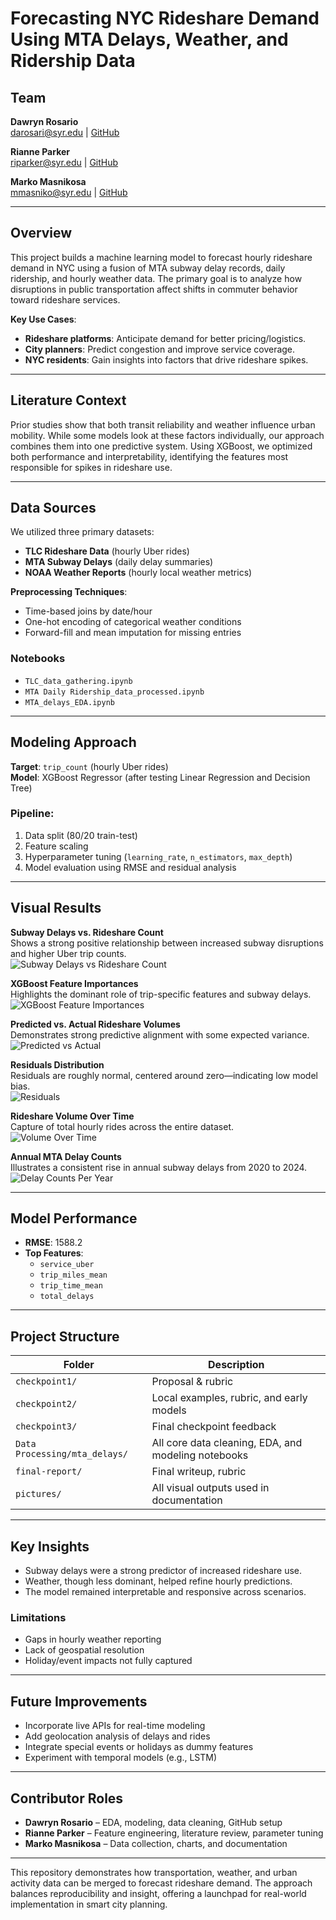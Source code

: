 # Forecasting NYC Rideshare Demand Using MTA Delays, Weather, and Ridership Data

## Team
**Dawryn Rosario**  
darosari@syr.edu | [GitHub](https://github.com/darosari)

**Rianne Parker**  
riparker@syr.edu | [GitHub](https://github.com/datawitparker)

**Marko Masnikosa**  
mmasniko@syr.edu | [GitHub](https://github.com/data11y)

---

## Overview
This project builds a machine learning model to forecast hourly rideshare demand in NYC using a fusion of MTA subway delay records, daily ridership, and hourly weather data. The primary goal is to analyze how disruptions in public transportation affect shifts in commuter behavior toward rideshare services.

**Key Use Cases**:
- **Rideshare platforms**: Anticipate demand for better pricing/logistics.
- **City planners**: Predict congestion and improve service coverage.
- **NYC residents**: Gain insights into factors that drive rideshare spikes.

---

## Literature Context
Prior studies show that both transit reliability and weather influence urban mobility. While some models look at these factors individually, our approach combines them into one predictive system. Using XGBoost, we optimized both performance and interpretability, identifying the features most responsible for spikes in rideshare use.

---

## Data Sources
We utilized three primary datasets:
- **TLC Rideshare Data** (hourly Uber rides)
- **MTA Subway Delays** (daily delay summaries)
- **NOAA Weather Reports** (hourly local weather metrics)

**Preprocessing Techniques**:
- Time-based joins by date/hour
- One-hot encoding of categorical weather conditions
- Forward-fill and mean imputation for missing entries

### Notebooks
- `TLC_data_gathering.ipynb`  
- `MTA Daily Ridership_data_processed.ipynb`  
- `MTA_delays_EDA.ipynb`

---

## Modeling Approach

**Target**: `trip_count` (hourly Uber rides)  
**Model**: XGBoost Regressor (after testing Linear Regression and Decision Tree)

### Pipeline:
1. Data split (80/20 train-test)
2. Feature scaling
3. Hyperparameter tuning (`learning_rate`, `n_estimators`, `max_depth`)
4. Model evaluation using RMSE and residual analysis

---

## Visual Results

**Subway Delays vs. Rideshare Count**  
Shows a strong positive relationship between increased subway disruptions and higher Uber trip counts.  
![Subway Delays vs Rideshare Count](./pictures/sub_delays_v_rideshare_count.png)

**XGBoost Feature Importances**  
Highlights the dominant role of trip-specific features and subway delays.  
![XGBoost Feature Importances](./pictures/xgboost_feature_importants.png)

**Predicted vs. Actual Rideshare Volumes**  
Demonstrates strong predictive alignment with some expected variance.  
![Predicted vs Actual](./pictures/predictionsvactual.png)

**Residuals Distribution**  
Residuals are roughly normal, centered around zero—indicating low model bias.  
![Residuals](./pictures/distribution_of_residuals.png)

**Rideshare Volume Over Time**  
Capture of total hourly rides across the entire dataset.  
![Volume Over Time](./pictures/aVp_overtime.png)

**Annual MTA Delay Counts**  
Illustrates a consistent rise in annual subway delays from 2020 to 2024.  
![Delay Counts Per Year](./pictures/MTA_delays_per_year.png)

---

## Model Performance
- **RMSE**: 1588.2
- **Top Features**:
  - `service_uber`
  - `trip_miles_mean`
  - `trip_time_mean`
  - `total_delays`

---

## Project Structure
| Folder | Description |
|--------|-------------|
| `checkpoint1/` | Proposal & rubric |
| `checkpoint2/` | Local examples, rubric, and early models |
| `checkpoint3/` | Final checkpoint feedback |
| `Data Processing/mta_delays/` | All core data cleaning, EDA, and modeling notebooks |
| `final-report/` | Final writeup, rubric |
| `pictures/` | All visual outputs used in documentation |

---

## Key Insights
- Subway delays were a strong predictor of increased rideshare use.
- Weather, though less dominant, helped refine hourly predictions.
- The model remained interpretable and responsive across scenarios.

### Limitations
- Gaps in hourly weather reporting
- Lack of geospatial resolution
- Holiday/event impacts not fully captured

---

## Future Improvements
- Incorporate live APIs for real-time modeling
- Add geolocation analysis of delays and rides
- Integrate special events or holidays as dummy features
- Experiment with temporal models (e.g., LSTM)

---

## Contributor Roles
- **Dawryn Rosario** – EDA, modeling, data cleaning, GitHub setup
- **Rianne Parker** – Feature engineering, literature review, parameter tuning
- **Marko Masnikosa** – Data collection, charts, and documentation

---

This repository demonstrates how transportation, weather, and urban activity data can be merged to forecast rideshare demand. The approach balances reproducibility and insight, offering a launchpad for real-world implementation in smart city planning.
